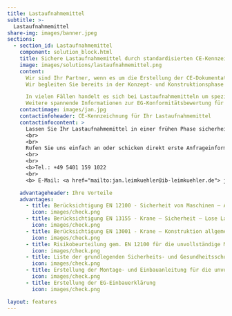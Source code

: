 ```yaml
---
title: Lastaufnahmemittel
subtitle: >-
  Lastaufnahmemittel
share-img: images/banner.jpeg
sections:
  - section_id: Lastaufnahmemittel
    component: solution_block.html
    title: Sichere Lastaufnahmemittel durch standardisierten CE-Kennzeichnungsprozess!
    image: images/solutions/lastaufnahmemittel.png
    content:
      Wir sind Ihr Partner, wenn es um die Erstellung der CE-Dokumentation für Lastaufnahmemittel geht
      Wir begleiten Sie bereits in der Konzept- und Konstruktionsphase und erstellen die Risikobeurteilung gemäß EN ISO 12100, sodass Ihr Produkt die Anforderungen der Maschinenrichtlinie (RL 2006/42/EG) erfüllt. Darüber hinaus übernehmen wir die Erstellung der Original-Betriebsanleitung und EG-Konformitätserklärung für Services.

      In vielen Fällen handelt es sich bei Lastaufnahmemitteln um spezifische Sonderkonstruktionen, die von Unternehmen eigenständig konstruiert und im eigenen Betrieb eingesetzt werden. Auch in diesem Fall gibt es keine Ausnahme zum Verzicht auf einen CE-Kennzeichnungsprozess. Die Unternehmen sind Hersteller im Sinne der Maschinenrichtlinie und selbst verantwortlich dafür, dass Ihre Konstruktionen sicher sind
      Weitere spannende Informationen zur EG-Konformitätsbewertung für lose Lastaufnahmemittel finden Sie in unserem <a href="/blog">Blog.</a>
    contactimage: images/jan.jpg
    contactinfoheader: CE-Kennzeichnung für Ihr Lastaufnahmemittel
    contactinfocontent: >
      Lassen Sie Ihr Lastaufnahmemittel in einer frühen Phase sicherheitstechnisch von uns bewerten. Fragen Sie kostenfrei ein Angebot zur Erstellung der Risikobeurteilung und Original-Betriebsanleitung bei uns an.
      <br>
      <br>
      Rufen Sie uns einfach an oder schicken direkt erste Anfrageinformationen per E-Mail. Nutzen Sie hierzu gerne unsere Anfrage-Checkliste. Diese können Sie hier downloaden.
      <br>
      <br>
      <b>Tel.: +49 5401 159 1022
      <br>
      <b> E-Mail: <a href="mailto:jan.leimkuehler@ib-leimkuehler.de"> jan.leimkuehler@ib-leimkuehler.de</a></b>

    advantageheader: Ihre Vorteile
    advantages:
      - title: Berücksichtigung EN 12100 - Sicherheit von Maschinen – Allgemeine Gestaltungssätze
        icon: images/check.png
      - title: Berücksichtigung EN 13155 - Krane – Sicherheit – Lose Lastaufnahmemittel
        icon: images/check.png
      - title: Berücksichtigung EN 13001 - Krane – Konstruktion allgemein
        icon: images/check.png
      - title: Risikobeurteilung gem. EN 12100 für die unvollständige Maschine
        icon: images/check.png
      - title: Liste der grundlegenden Sicherheits- und Gesundheitsschutzanforderungen
        icon: images/check.png
      - title: Erstellung der Montage- und Einbauanleitung für die unvollständige Maschine
        icon: images/check.png
      - title: Erstellung der EG-Einbauerklärung
        icon: images/check.png

layout: features
---
```


